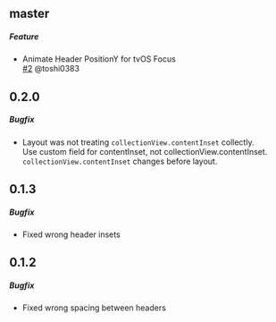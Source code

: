 ## master
##### Feature
* Animate Header PositionY for tvOS Focus  
  [#2](https://github.com/toshi0383/HorizontalStickyHeaderLayout/pull/2) @toshi0383

## 0.2.0
##### Bugfix
* Layout was not treating `collectionView.contentInset` collectly.  
  Use custom field for contentInset, not collectionView.contentInset.  
  `collectionView.contentInset` changes before layout.

## 0.1.3
##### Bugfix
* Fixed wrong header insets

## 0.1.2
##### Bugfix
* Fixed wrong spacing between headers

